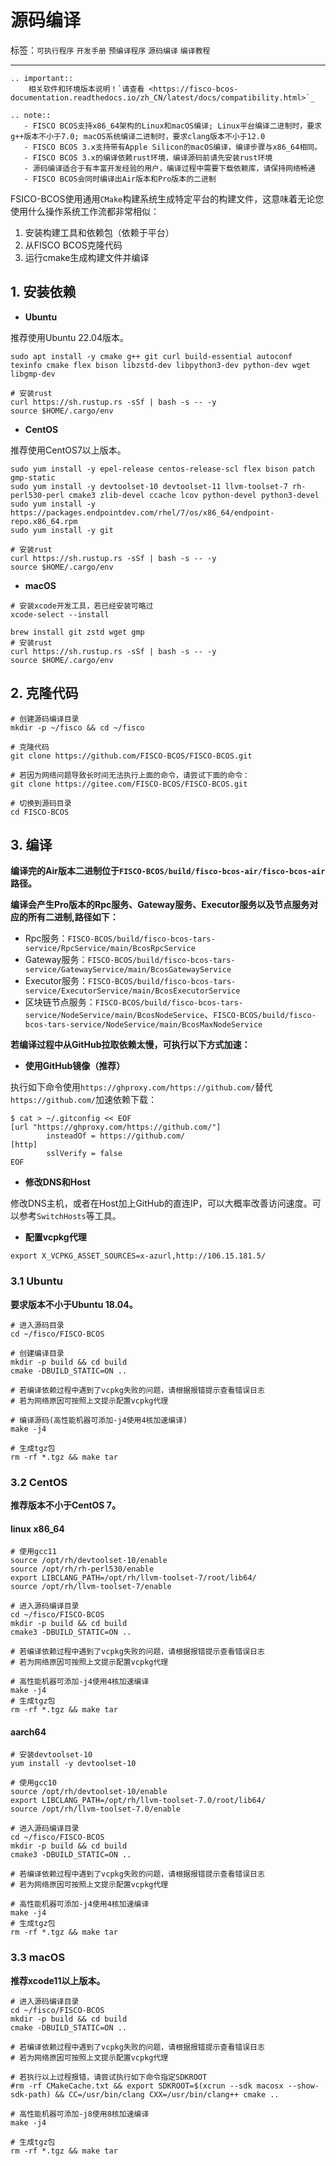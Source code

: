 # 源码编译

标签：``可执行程序`` ``开发手册`` ``预编译程序`` ``源码编译`` ``编译教程``

----------

```eval_rst
.. important::
    相关软件和环境版本说明！`请查看 <https://fisco-bcos-documentation.readthedocs.io/zh_CN/latest/docs/compatibility.html>`_
```

```eval_rst
.. note::
   - FISCO BCOS支持x86_64架构的Linux和macOS编译; Linux平台编译二进制时，要求g++版本不小于7.0; macOS系统编译二进制时，要求clang版本不小于12.0
   - FISCO BCOS 3.x支持带有Apple Silicon的macOS编译，编译步骤与x86_64相同。
   - FISCO BCOS 3.x的编译依赖rust环境，编译源码前请先安装rust环境
   - 源码编译适合于有丰富开发经验的用户，编译过程中需要下载依赖库，请保持网络畅通
   - FISCO BCOS会同时编译出Air版本和Pro版本的二进制
```

FSICO-BCOS使用通用`CMake`构建系统生成特定平台的构建文件，这意味着无论您使用什么操作系统工作流都非常相似：

1. 安装构建工具和依赖包（依赖于平台）
2. 从FISCO BCOS克隆代码
3. 运行cmake生成构建文件并编译

## 1. 安装依赖

- **Ubuntu**

推荐使用Ubuntu 22.04版本。

```shell
sudo apt install -y cmake g++ git curl build-essential autoconf texinfo cmake flex bison libzstd-dev libpython3-dev python-dev wget libgmp-dev

# 安装rust
curl https://sh.rustup.rs -sSf | bash -s -- -y
source $HOME/.cargo/env
```

- **CentOS**

推荐使用CentOS7以上版本。

```shell
sudo yum install -y epel-release centos-release-scl flex bison patch gmp-static
sudo yum install -y devtoolset-10 devtoolset-11 llvm-toolset-7 rh-perl530-perl cmake3 zlib-devel ccache lcov python-devel python3-devel
sudo yum install -y https://packages.endpointdev.com/rhel/7/os/x86_64/endpoint-repo.x86_64.rpm
sudo yum install -y git

# 安装rust
curl https://sh.rustup.rs -sSf | bash -s -- -y
source $HOME/.cargo/env
```

- **macOS**

```shell
# 安装xcode开发工具，若已经安装可略过
xcode-select --install

brew install git zstd wget gmp
# 安装rust
curl https://sh.rustup.rs -sSf | bash -s -- -y
source $HOME/.cargo/env
```

## 2. 克隆代码

```shell
# 创建源码编译目录
mkdir -p ~/fisco && cd ~/fisco

# 克隆代码
git clone https://github.com/FISCO-BCOS/FISCO-BCOS.git

# 若因为网络问题导致长时间无法执行上面的命令，请尝试下面的命令：
git clone https://gitee.com/FISCO-BCOS/FISCO-BCOS.git

# 切换到源码目录
cd FISCO-BCOS
```

## 3. 编译

**编译完的Air版本二进制位于`FISCO-BCOS/build/fisco-bcos-air/fisco-bcos-air`路径。**

**编译会产生Pro版本的Rpc服务、Gateway服务、Executor服务以及节点服务对应的所有二进制,路径如下：**

- Rpc服务：`FISCO-BCOS/build/fisco-bcos-tars-service/RpcService/main/BcosRpcService`
- Gateway服务：`FISCO-BCOS/build/fisco-bcos-tars-service/GatewayService/main/BcosGatewayService`
- Executor服务：`FISCO-BCOS/build/fisco-bcos-tars-service/ExecutorService/main/BcosExecutorService`
- 区块链节点服务：`FISCO-BCOS/build/fisco-bcos-tars-service/NodeService/main/BcosNodeService`、`FISCO-BCOS/build/fisco-bcos-tars-service/NodeService/main/BcosMaxNodeService`

**若编译过程中从GitHub拉取依赖太慢，可执行以下方式加速：**

- **使用GitHub镜像（推荐）**
  
执行如下命令使用`https://ghproxy.com/https://github.com/`替代`https://github.com/`加速依赖下载：

```shell
$ cat > ~/.gitconfig << EOF
[url "https://ghproxy.com/https://github.com/"]
        insteadOf = https://github.com/
[http]
        sslVerify = false
EOF
```

- **修改DNS和Host**

修改DNS主机，或者在Host加上GitHub的直连IP，可以大概率改善访问速度。可以参考`SwitchHosts`等工具。

- **配置vcpkg代理**

``` shell
export X_VCPKG_ASSET_SOURCES=x-azurl,http://106.15.181.5/
```

### 3.1 Ubuntu

**要求版本不小于Ubuntu 18.04。**

```shell
# 进入源码目录
cd ~/fisco/FISCO-BCOS

# 创建编译目录
mkdir -p build && cd build
cmake -DBUILD_STATIC=ON ..

# 若编译依赖过程中遇到了vcpkg失败的问题，请根据报错提示查看错误日志
# 若为网络原因可按照上文提示配置vcpkg代理

# 编译源码(高性能机器可添加-j4使用4核加速编译)
make -j4

# 生成tgz包
rm -rf *.tgz && make tar
```

### 3.2 CentOS

**推荐版本不小于CentOS 7。**

#### linux x86_64

```shell
# 使用gcc11
source /opt/rh/devtoolset-10/enable
source /opt/rh/rh-perl530/enable
export LIBCLANG_PATH=/opt/rh/llvm-toolset-7/root/lib64/
source /opt/rh/llvm-toolset-7/enable

# 进入源码编译目录
cd ~/fisco/FISCO-BCOS
mkdir -p build && cd build
cmake3 -DBUILD_STATIC=ON ..

# 若编译依赖过程中遇到了vcpkg失败的问题，请根据报错提示查看错误日志
# 若为网络原因可按照上文提示配置vcpkg代理

# 高性能机器可添加-j4使用4核加速编译
make -j4
# 生成tgz包
rm -rf *.tgz && make tar
```

#### aarch64

```shell
# 安装devtoolset-10
yum install -y devtoolset-10

# 使用gcc10
source /opt/rh/devtoolset-10/enable
export LIBCLANG_PATH=/opt/rh/llvm-toolset-7.0/root/lib64/
source /opt/rh/llvm-toolset-7.0/enable

# 进入源码编译目录
cd ~/fisco/FISCO-BCOS
mkdir -p build && cd build
cmake3 -DBUILD_STATIC=ON ..

# 若编译依赖过程中遇到了vcpkg失败的问题，请根据报错提示查看错误日志
# 若为网络原因可按照上文提示配置vcpkg代理

# 高性能机器可添加-j4使用4核加速编译
make -j4
# 生成tgz包
rm -rf *.tgz && make tar
```

### 3.3 macOS

**推荐xcode11以上版本。**

```shell
# 进入源码编译目录
cd ~/fisco/FISCO-BCOS
mkdir -p build && cd build
cmake -DBUILD_STATIC=ON ..

# 若编译依赖过程中遇到了vcpkg失败的问题，请根据报错提示查看错误日志
# 若为网络原因可按照上文提示配置vcpkg代理

# 若执行以上过程报错，请尝试执行如下命令指定SDKROOT
#rm -rf CMakeCache.txt && export SDKROOT=$(xcrun --sdk macosx --show-sdk-path) && CC=/usr/bin/clang CXX=/usr/bin/clang++ cmake ..

# 高性能机器可添加-j8使用8核加速编译
make -j4

# 生成tgz包
rm -rf *.tgz && make tar
```
